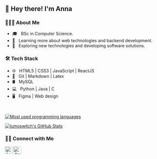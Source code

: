 ##  👋 Hey there! I'm Anna 

<h3> 👨🏻‍💻 About Me </h3>

- 🎓 &nbsp; BSc in Computer Science.
- 🌱 &nbsp; Learning more about web technologies and backend development.
- 🤔 &nbsp; Exploring new technologies and developing software solutions.

<h3>🛠 Tech Stack</h3>

- 🌐 &nbsp; HTML5 | CSS3 | JavaScript | ReactJS 
- 🔧 &nbsp; Git | Markdown | Latex 
- 🛢 &nbsp; MySQL
- 💻 &nbsp; Python | Java | C
- 🖥 &nbsp; Figma | Web design 

<br/>

[![Most used programming languages](https://github-readme-stats.vercel.app/api/top-langs/?username=lumoswitch&hide=yacc,lex,tex&layout=compact&theme=light)](https://github.com/lumoswitch/)

[![lumoswitch's GitHub Stats](https://github-readme-stats.vercel.app/api?username=lumoswitch&show_icons=true)](https://github.com/lumoswitch)


<h3> 🤝🏻 Connect with Me </h3>

<p align="center">
<a href="https://www.linkedin.com/in/anna-sofrona">
   <img align="left" alt="Anna Sofrona | Linkedin" width="24px" src="https://github.com/piyushP7pravin/piyushP7pravin/blob/master/Linkedin.svg" />
  </a>
  <a href="mailto:sofrona.anna@gmail.com">
    <img align="left" alt="Anna Sofrona | Gmail" width="26px" src="https://github.com/piyushP7pravin/piyushP7pravin/blob/master/Gmail.svg" />
   </a>
   
</p>
